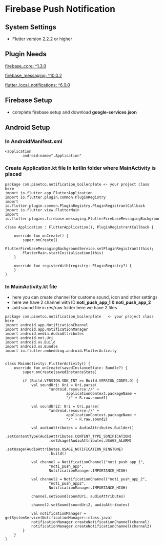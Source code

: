 # Firebase Push Notification

## System Settings
-  Flutter version 2.2.2 or higher

## Plugin Needs

[firebase_core: ^1.3.0](https://pub.dev/packages/firebase_core)

[firebase_messaging: ^10.0.2](https://pub.dev/packages/firebase_messaging)

[flutter_local_notifications: ^6.0.0](https://pub.dev/packages/flutter_local_notifications)

## Firebase Setup
- complete firebase setup and download **google-services.json**

## Android Setup

### In AndroidManifest.xml

```
<application
        android:name=".Application"
```

### Create Application.kt file In kotlin folder where MainActivity is placed

```
package com.pinetco.notification_boilerplate <- your project class here
import io.flutter.app.FlutterApplication
import io.flutter.plugin.common.PluginRegistry
import io.flutter.plugin.common.PluginRegistry.PluginRegistrantCallback
import io.flutter.view.FlutterMain
import io.flutter.plugins.firebase.messaging.FlutterFirebaseMessagingBackgroundService;

class Application : FlutterApplication(), PluginRegistrantCallback {

    override fun onCreate() {
        super.onCreate()
        FlutterFirebaseMessagingBackgroundService.setPluginRegistrant(this);
        FlutterMain.startInitialization(this)
    }

    override fun registerWith(registry: PluginRegistry?) {
    }
}
```

### In MainActivity.kt file

- here you can create channel for custome sound, icon and other settings
- here we have 2 channel with ID **noti_push_app_1** & **noti_push_app_2**
- add sound file in res/raw folder here we have 2 files

```
package com.pinetco.notification_boilerplate   <- your project class here
import android.app.NotificationChannel
import android.app.NotificationManager
import android.media.AudioAttributes
import android.net.Uri
import android.os.Build
import android.os.Bundle
import io.flutter.embedding.android.FlutterActivity


class MainActivity: FlutterActivity() {
    override fun onCreate(savedInstanceState: Bundle?) {
        super.onCreate(savedInstanceState)

        if (Build.VERSION.SDK_INT >= Build.VERSION_CODES.O) {
            val soundUri: Uri = Uri.parse(
                    "android.resource://" +
                            applicationContext.packageName +
                            "/" + R.raw.sound1)

            val soundUri2: Uri = Uri.parse(
                    "android.resource://" +
                            applicationContext.packageName +
                            "/" + R.raw.sound2)

            val audioAttributes = AudioAttributes.Builder()
                    .setContentType(AudioAttributes.CONTENT_TYPE_SONIFICATION)
                    .setUsage(AudioAttributes.USAGE_ALARM)
                    .setUsage(AudioAttributes.USAGE_NOTIFICATION_RINGTONE)
                    .build()

            val channel = NotificationChannel("noti_push_app_1",
                    "noti_push_app",
                    NotificationManager.IMPORTANCE_HIGH)

            val channel2 = NotificationChannel("noti_push_app_2",
                    "noti_push_app2",
                    NotificationManager.IMPORTANCE_HIGH)

            channel.setSound(soundUri, audioAttributes)

            channel2.setSound(soundUri2, audioAttributes)

            val notificationManager = getSystemService(NotificationManager::class.java)
            notificationManager.createNotificationChannel(channel)
            notificationManager.createNotificationChannel(channel2)
        }
    }
}
```
